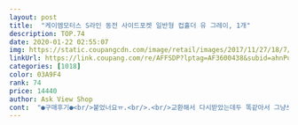 ```yaml
---
layout: post 
title:  "케이엠모터스 S라인 동전 사이드포켓 일반형 컵홀더 유 그레이, 1개" 
description: TOP.74 
date: 2020-01-22 02:55:07 
img: https://static.coupangcdn.com/image/retail/images/2017/11/27/18/7/be7b8964-6f77-4438-bb01-9cc53aff3083.jpg 
linkUrl: https://link.coupang.com/re/AFFSDP?lptag=AF3600438&subid=ahnPublicAsk&pageKey=49918315&itemId=176139409&vendorItemId=3420985887&traceid=V0-113-dc971c851bfd21db 
categories: [1018] 
color: 03A9F4 
rank: 74 
price: 14440 
author: Ask View Shop 
cont:  "●구매후기●<br/>붙었너요ㅠ.<br/>.<br/>교환해서 다시받았는데두 똑같아서 그냥쓰기로<br/>올뉴k3 보조석에 설치하면 옆으로 살짝 쏠린다는 후기를보고 고민하다 구매했는데 가격대비 좋아요~ 쏠림현상은없는데 안전밸트 착용하기 편하려고 살짝앞쪽으로 끼었더니 컵홀더가 살짝 긴거같긴한데 쓰는데는 전혀지장은없어요~ 작은차라 샀다가 무용지물될까봐 고민했는데 이정도믄 훌륭하네요<br/>저번에 샀는데 너무 맘에들어서 하나더샀어요<br/>컵홀더도 튼튼하고  동전수납도편해서 아주좋아버려요<br/>품질도괜찮고 고급스러워서 또하나질러버렸네여!<br/>했네요.<br/>.<br/><br/>후기보구 상품명두 너무좋아보여 주문했는데 ~  수납공간두좋구 차안이 깔끔해져서 좋긴합니다 ^ 근데 제꺼만 그런지 로고가 거꾸로<br/>" 
---
```

